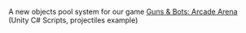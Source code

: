 A new objects pool system for our game [Guns &amp; Bots: Arcade Arena](https://play.google.com/store/apps/details?id=com.CatRollGames.GunsBotsArcadeArena) 
<br>(Unity C# Scripts, projectiles example)

